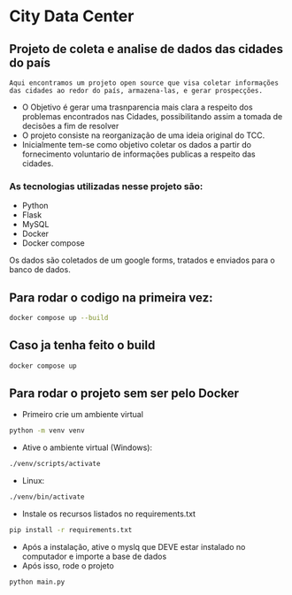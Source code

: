 # City Data Center
## Projeto de coleta e analise de dados das cidades do país
    Aqui encontramos um projeto open source que visa coletar informações das cidades ao redor do país, armazena-las, e gerar prospecções.
*   O Objetivo é gerar uma trasnparencia mais clara a respeito dos problemas encontrados nas Cidades, possibilitando assim a tomada de decisões a fim de resolver
*   O projeto consiste na reorganização de uma ideia original do TCC.
*   Inicialmente tem-se como objetivo coletar os dados a partir do fornecimento voluntario de informações publicas a respeito das cidades.

### As tecnologias utilizadas nesse projeto são:
*   Python
*   Flask
*   MySQL
*   Docker
*   Docker compose

Os dados são coletados de um google forms, tratados e enviados para o banco de dados.

## Para rodar o codigo na primeira vez:
```bash
docker compose up --build
```

## Caso ja tenha feito o build
```bash
docker compose up
```

## Para rodar o projeto sem ser pelo Docker
*   Primeiro crie um ambiente virtual
```bash
python -m venv venv
```
*   Ative o ambiente virtual (Windows):
```bash
./venv/scripts/activate
```   
*   Linux:
```bash
./venv/bin/activate
``` 
*   Instale os recursos listados no requirements.txt
```bash
pip install -r requirements.txt
```
*   Após a instalação, ative o myslq que DEVE estar instalado no computador e importe a base de dados
*   Após isso, rode o projeto
```bash
python main.py
```